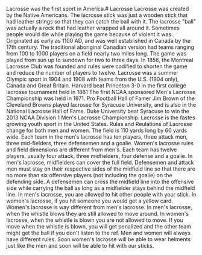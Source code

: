 Lacrosse was the first sport in America.# Lacrosse
Lacrosse was created by the Native Americans.
The lacrosse stick was just a wooden stick that had leather strings so that they can catch the ball with it.
The lacrosse "ball" was actually a rock that had leather wrapped all around it.
Sometimes people would die while playing the game because of violent it was.
Originated as early as 1100 AD, and was well established in Canada by the 17th century.
The traditional aboriginal Canadian version had teams ranging from 100 to 1000 players on a field nearly two miles long. The game was played from sun up to sundown for two to three days.
In 1856, the Montreal Lacrosse Club was founded and rules were codified to shorten the game and reduce the number of players to twelve.
Lacrosse was a summer Olympic sport in 1904 and 1908 with teams from the U.S. (1904 only), Canada and Great Britain.
Harvard beat Princeton 3-0 in the first college lacrosse tournament held in 1881
The first NCAA sponsored Men's Lacrosse Championship was held in 1971.
Pro Football Hall of Famer Jim Brown of the Cleveland Browns played lacrosse for Syracuse University, and is also in the National Lacrosse Hall of Fame.
Duke University beat Syracuse to win the 2013 NCAA Division 1 Men's Lacrosse Championship.
Lacrosse is the fastes growing youth sport in the United States.
Rules and Reulations of Lacrosse change for both men and women.
The field is 110 yards long by 60 yards wide.
Each team in the men's lacrosse has ten players, three attack men, three mid-fielders, three defensemen and a goalie.
Women's lacrosse rules and field dimensions are different from men's.
Each team has twelve players, usually four attack, three midfielders, four defense and a goalie.
In men's lacrosse, midfielders can cover the full field.
Defensemen and attack men must stay on their respective sides of the midfield line so that there are no more than six offensive players (not including the goalie) on the defending side.
A defensemen can cross the midfield line into the offensive side while carrying the ball as long as a midfielder stays behind the midfield line.
In men's lacrosse, you are allowed to hit other people with your stick.
In women's lacrosse, if you hit someone you would get a yellow card.
Women's lacrosse is way different from men's lacrosse.
In men's lacrosse, when the whistle blows they are still allowed to move around.
In women's lacrosse, when the whistle is blown you are not allowed to move.
If you move when the whistle is blown, you will get penalized and the other team might get the ball if you don't listen to the ref.
Men and women will always have different rules.
Soon women's lacrosse will be able to wear helments just like the men and soon will be able to hit with our sticks.
